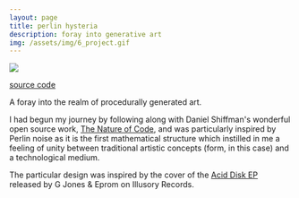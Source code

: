 ```yaml
---
layout: page
title: perlin hysteria
description: foray into generative art
img: /assets/img/6_project.gif
---
```


<div class="img_row">
  <img class="col three" src="{{ site.baseurl }}/assets/img/6_project.gif">
</div>

[source code](https://editor.p5js.org/SpookyFox/sketches/SkHeMUJxf)

A foray into the realm of procedurally generated art.

I had begun my journey by following along with Daniel Shiffman's wonderful open source work, [The Nature of Code](https://natureofcode.com/book/introduction/), and was particularly inspired by Perlin noise as it is the first mathematical structure which instilled in me a feeling of unity between traditional artistic concepts (form, in this case) and a technological medium.

The particular design was inspired by the cover of the [Acid Disk EP](https://www.discogs.com/G-Jones-Eprom-Acid-Disk-EP/master/1306973) released by G Jones & Eprom on Illusory Records.

